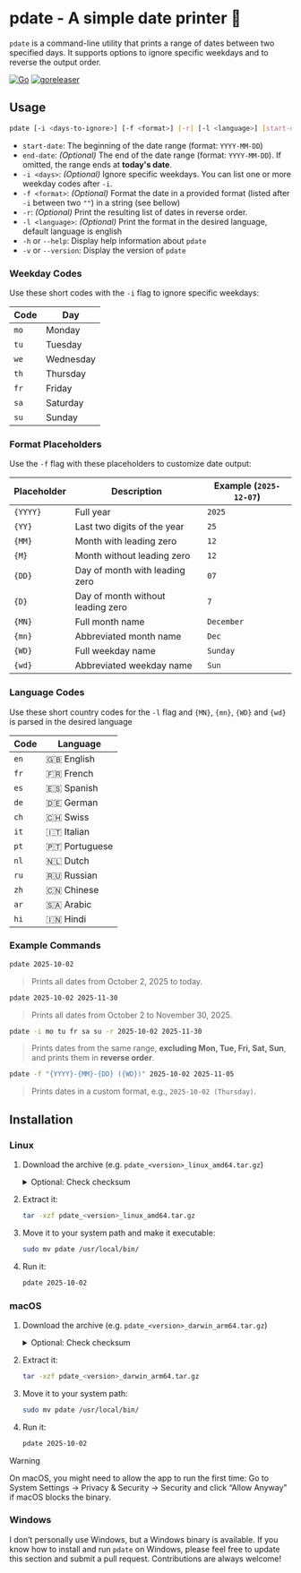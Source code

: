 # pdate - A simple date printer 📆

`pdate` is a command-line utility that prints a range of dates between two specified days. It supports options to ignore specific weekdays and to reverse the output order.

[![Go](https://github.com/joel-muller/pdate/actions/workflows/go.yml/badge.svg)](https://github.com/joel-muller/pdate/actions/workflows/go.yml) [![goreleaser](https://github.com/joel-muller/pdate/actions/workflows/release.yml/badge.svg)](https://github.com/joel-muller/pdate/actions/workflows/release.yml)

## Usage

```bash
pdate [-i <days-to-ignore>] [-f <format>] [-r] [-l <language>] [start-date] [end-date]
```

* `start-date`: The beginning of the date range (format: `YYYY-MM-DD`)
* `end-date`: *(Optional)* The end of the date range (format: `YYYY-MM-DD`). If omitted, the range ends at **today's date**.
* `-i <days>`: *(Optional)* Ignore specific weekdays. You can list one or more weekday codes after `-i`. 
* `-f <format>`: *(Optional)* Format the date in a provided format (listed after `-i` between two `""`) in a string (see bellow)
* `-r`: *(Optional)* Print the resulting list of dates in reverse order.
* `-l <language>`: *(Optional)* Print the format in the desired language, default language is english
* `-h` or `--help`: Display help information about `pdate`
* `-v` or `--version`: Display the version of `pdate`

### Weekday Codes

Use these short codes with the `-i` flag to ignore specific weekdays:

| Code | Day       |
|------|-----------|
| `mo` | Monday    |
| `tu` | Tuesday   |
| `we` | Wednesday |
| `th` | Thursday  |
| `fr` | Friday    |
| `sa` | Saturday  |
| `su` | Sunday    |

### Format Placeholders

Use the `-f` flag with these placeholders to customize date output:

| Placeholder | Description                       | Example (`2025-12-07`) |
|-------------|-----------------------------------|------------------------|
| `{YYYY}`    | Full year                         | `2025`                 |
| `{YY}`      | Last two digits of the year       | `25`                   |
| `{MM}`      | Month with leading zero           | `12`                   |
| `{M}`       | Month without leading zero        | `12`                   |
| `{DD}`      | Day of month with leading zero    | `07`                   |
| `{D}`       | Day of month without leading zero | `7`                    |
| `{MN}`      | Full month name                   | `December`             |
| `{mn}`      | Abbreviated month name            | `Dec`                  |
| `{WD}`      | Full weekday name                 | `Sunday`               |
| `{wd}`      | Abbreviated weekday name          | `Sun`                  |

### Language Codes

Use these short country codes for the `-l` flag and `{MN}`, `{mn}`, `{WD}` and `{wd}` is parsed in the desired language

| Code | Language        |
|------|-----------------|
| `en` | 🇬🇧 English    |
| `fr` | 🇫🇷 French     |
| `es` | 🇪🇸 Spanish    |
| `de` | 🇩🇪 German     |
| `ch` | 🇨🇭 Swiss      |
| `it` | 🇮🇹 Italian    |
| `pt` | 🇵🇹 Portuguese |
| `nl` | 🇳🇱 Dutch      |
| `ru` | 🇷🇺 Russian    |
| `zh` | 🇨🇳 Chinese    |
| `ar` | 🇸🇦 Arabic     |
| `hi` | 🇮🇳 Hindi      |

### Example Commands

```bash
pdate 2025-10-02
```

> Prints all dates from October 2, 2025 to today.

```bash
pdate 2025-10-02 2025-11-30
```

> Prints all dates from October 2 to November 30, 2025.

```bash
pdate -i mo tu fr sa su -r 2025-10-02 2025-11-30
```

> Prints dates from the same range, **excluding Mon, Tue, Fri, Sat, Sun**, and prints them in **reverse order**.

```bash
pdate -f "{YYYY}-{MM}-{DD} ({WD})" 2025-10-02 2025-11-05
```

> Prints dates in a custom format, e.g., `2025-10-02 (Thursday)`.

## Installation

### Linux

1. Download the archive (e.g. `pdate_<version>_linux_amd64.tar.gz`)

   <details><summary>Optional: Check checksum</summary>

   ```bash
   sha256sum -c pdate_<version>_checksums.txt
   ```

   </details>

2. Extract it:

   ```bash
   tar -xzf pdate_<version>_linux_amd64.tar.gz
   ```

3. Move it to your system path and make it executable:

   ```bash
   sudo mv pdate /usr/local/bin/
   ```

4. Run it:

   ```bash
   pdate 2025-10-02
   ```

### macOS

1. Download the archive (e.g. `pdate_<version>_darwin_arm64.tar.gz`)

   <details><summary>Optional: Check checksum</summary>

   ```bash
   shasum -a 256 -c pdate_<version>_checksums.txt
   ```

   </details>

2. Extract it:

   ```bash
   tar -xzf pdate_<version>_darwin_arm64.tar.gz
   ```

3. Move it to your system path:

   ```bash
   sudo mv pdate /usr/local/bin/
   ```

4. Run it:

   ```bash
   pdate 2025-10-02
   ```

> [!WARNING]
> On macOS, you might need to allow the app to run the first time:
> Go to System Settings → Privacy & Security → Security and click “Allow Anyway” if macOS blocks the binary.

### Windows

I don’t personally use Windows, but a Windows binary is available. If you know how to install and run `pdate` on Windows, please feel free to update this section and submit a pull request. Contributions are always welcome!